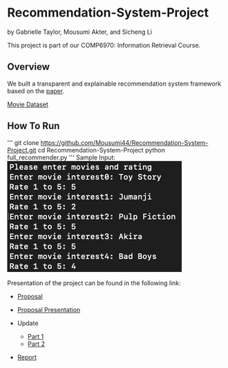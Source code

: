 # Recommendation-System-Project
by Gabrielle Taylor, Mousumi Akter, and Sicheng Li



This project is part of our COMP6970: Information Retrieval Course.

Overview
--------
We built a transparent and explainable recommendation system framework based on the [paper](https://dl.acm.org/doi/10.1145/3331184.3331211).

[Movie Dataset](https://s3-api.us-geo.objectstorage.softlayer.net/cf-courses-data/CognitiveClass/ML0101ENv3/labs/moviedataset.zip)

How To Run
----------
'''
git clone https://github.com/Mousumi44/Recommendation-System-Project.git
cd Recommendation-System-Project
python full_recommender.py
'''
Sample Input:
![Image description](https://github.com/Mousumi44/Recommendation-System-Project/blob/master/input.png)

Presentation of the project can be found in the following link:

 * [Proposal](https://docs.google.com/document/d/1kxYQWJXP3oqOdWgWYEUQ6pFCF2LscH5Zo8FL2thaz5c/edit?usp=sharing) 
 * [Proposal Presentation](https://docs.google.com/presentation/d/130RfzpX-Xwd63iTWKAXrQlHjZCIafdkN_NEnRe91ZcE/edit?usp=sharing)
 * Update
     * [Part 1](https://drive.google.com/file/d/1w-1OT3WKBYkHOm76LY80TpP_r_B5Kfd8/view?usp=sharing)
     * [Part 2](ADD)
     
 * [Report](https://www.overleaf.com/read/kmkbfczkvmbv)



